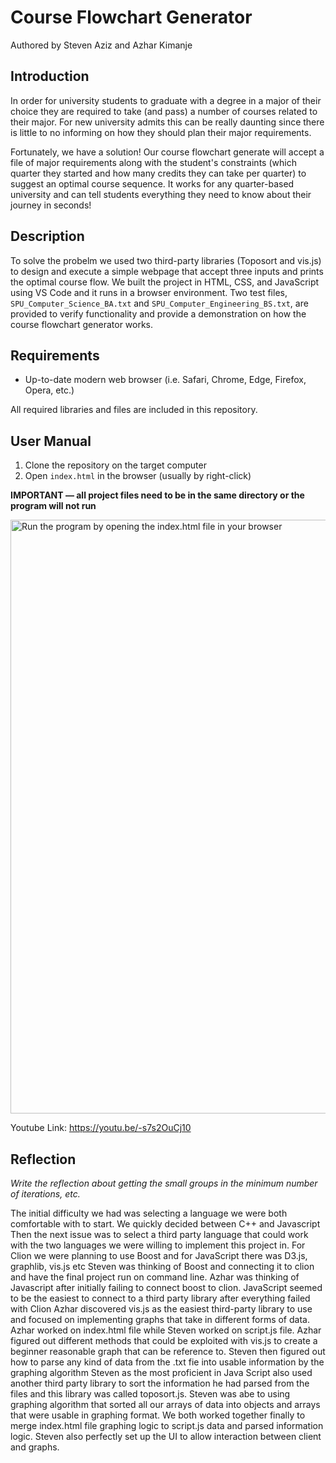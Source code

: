 # Course Flowchart Generator
Authored by Steven Aziz and Azhar Kimanje

## Introduction
In order for university students to graduate with a degree in a major of their choice they are required to take (and pass) a number of courses related to their major. For new university admits this can be really daunting since there is little to no informing on how they should plan their major requirements.

Fortunately, we have a solution! Our course flowchart generate will accept a file of major requirements along with the student's constraints (which quarter they started and how many credits they can take per quarter) to suggest an optimal course sequence. It works for any quarter-based university and can tell students everything they need to know about their journey in seconds!

## Description
To solve the probelm we used two third-party libraries (Toposort and vis.js) to design and execute a simple webpage that accept three inputs and prints the optimal course flow. We built the project in HTML, CSS, and JavaScript using VS Code and it runs in a browser environment. Two test files, `SPU_Computer_Science_BA.txt` and `SPU_Computer_Engineering_BS.txt`, are provided to verify functionality and provide a demonstration on how the course flowchart generator works.

## Requirements
- Up-to-date modern web browser (i.e. Safari, Chrome, Edge, Firefox, Opera, etc.)

All required libraries and files are included in this repository.

## User Manual
1. Clone the repository on the target computer
2. Open `index.html` in the browser (usually by right-click)

**IMPORTANT — all project files need to be in the same directory or the program will not run**

<img width="950" alt="Run the program by opening the index.html file in your browser" src="https://user-images.githubusercontent.com/90646854/226277263-4fb741b1-cee5-468a-ba8f-5e1d32a783c0.png">

Youtube Link: https://youtu.be/-s7s2OuCj10

## Reflection
*Write the reflection about getting the small groups in the minimum number of iterations, etc.*

The initial difficulty we had was selecting a language we were both comfortable with to start. We quickly decided between C++ and Javascript
Then the next issue was to select a third party language that could work with the two languages we were willing to implement this project in.
For Clion we were planning to use Boost and for JavaScript there was D3.js, graphlib, vis.js etc
Steven was thinking of Boost and connecting it to clion and have the final project run on command line.
Azhar was thinking of Javascript after initially failing to connect boost to clion. 
JavaScript seemed to be the easiest to connect to a third party library after everything failed with Clion
Azhar discovered vis.js as the easiest third-party library to use and focused on implementing graphs that take in different forms of data.
Azhar worked on index.html file while Steven worked on script.js file. Azhar figured out different methods that could be exploited with vis.js to create a beginner reasonable graph that can be reference to.
Steven then figured out how to parse any kind of data from the .txt fie into usable information by the graphing algorithm
Steven as the most proficient in Java Script also used another third party library to sort the information he had parsed from the files and this library was called toposort.js. Steven was abe to using graphing algorithm that sorted all our arrays of data into objects and arrays that were usable in graphing format.
We both worked together finally to merge index.html file graphing logic to script.js data and parsed information logic. 
Steven also perfectly set up the UI to allow interaction between client and graphs.
